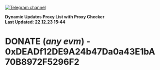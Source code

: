 [![Telegram channel](https://img.shields.io/endpoint?url=https://runkit.io/damiankrawczyk/telegram-badge/branches/master?url=https://t.me/n4z4v0d)](https://t.me/n4z4v0d) 

**Dynamic Updates Proxy List with Proxy Checker**  
**Last Updated: 22.12.23 15:44**

# DONATE (_any evm_) - 0xDEADf12DE9A24b47Da0a43E1bA70B8972F5296F2
